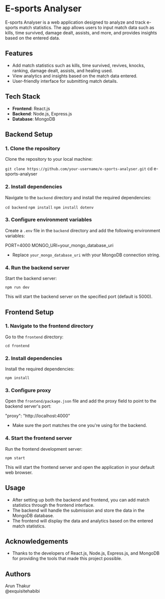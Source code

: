 # E-sports Analyser

E-sports Analyser is a web application designed to analyze and track e-sports match statistics. The app allows users to input match data such as kills, time survived, damage dealt, assists, and more, and provides insights based on the entered data.

## Features
- Add match statistics such as kills, time survived, revives, knocks, ranking, damage dealt, assists, and healing used.
- View analytics and insights based on the match data entered.
- User-friendly interface for submitting match details.

## Tech Stack
- **Frontend**: React.js
- **Backend**: Node.js, Express.js
- **Database**: MongoDB

## Backend Setup

### 1. Clone the repository
Clone the repository to your local machine:

`git clone https://github.com/your-username/e-sports-analyser.git`
cd e-sports-analyser

### 2. Install dependencies
Navigate to the `backend` directory and install the required dependencies:

`cd backend`
`npm install`
`npm install dotenv`

### 3. Configure environment variables
Create a `.env` file in the `backend` directory and add the following environment variables:

PORT=4000
MONGO_URI=your_mongo_database_uri

- Replace `your_mongo_database_uri` with your MongoDB connection string.

### 4. Run the backend server
Start the backend server:

`npm run dev`

This will start the backend server on the specified port (default is 5000).

## Frontend Setup

### 1. Navigate to the frontend directory
Go to the `frontend` directory:

`cd frontend`

### 2. Install dependencies
Install the required dependencies:

`npm install`

### 3. Configure proxy
Open the `frontend/package.json` file and add the proxy field to point to the backend server's port:

"proxy": "http://localhost:4000"

- Make sure the port matches the one you're using for the backend.

### 4. Start the frontend server
Run the frontend development server:

`npm start`

This will start the frontend server and open the application in your default web browser.

## Usage
- After setting up both the backend and frontend, you can add match statistics through the frontend interface.
- The backend will handle the submission and store the data in the MongoDB database.
- The frontend will display the data and analytics based on the entered match statistics.


## Acknowledgements
- Thanks to the developers of React.js, Node.js, Express.js, and MongoDB for providing the tools that made this project possible.

## Authors

Arun Thakur  
@exquisitehabibi
